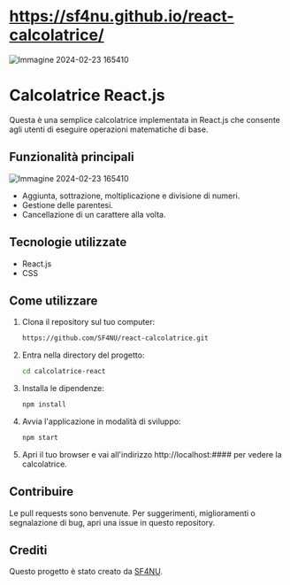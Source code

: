 # https://sf4nu.github.io/react-calcolatrice/

![Immagine 2024-02-23 165410](https://github.com/SF4NU/react-calcolatrice/assets/129513838/67248d5f-5a8d-4c73-bf3f-402e1dc7cd71)



# Calcolatrice React.js

Questa è una semplice calcolatrice implementata in React.js che consente agli utenti di eseguire operazioni matematiche di base.

## Funzionalità principali
![Immagine 2024-02-23 165410](https://github.com/SF4NU/react-calcolatrice/assets/129513838/052a7a06-6bf6-4e43-a886-0c06e3ef4db6)

- Aggiunta, sottrazione, moltiplicazione e divisione di numeri.
- Gestione delle parentesi.
- Cancellazione di un carattere alla volta.

## Tecnologie utilizzate

- React.js
- CSS


## Come utilizzare

1. Clona il repository sul tuo computer:
   ```sh
   https://github.com/SF4NU/react-calcolatrice.git
   ```

2. Entra nella directory del progetto:
   ```sh
   cd calcolatrice-react
   ```

3. Installa le dipendenze:
   ```sh
   npm install
   ```

4. Avvia l'applicazione in modalità di sviluppo:
   ```sh
   npm start
   ```

5. Apri il tuo browser e vai all'indirizzo http://localhost:#### per vedere la calcolatrice.

## Contribuire

Le pull requests sono benvenute. Per suggerimenti, miglioramenti o segnalazione di bug, apri una issue in questo repository.

## Crediti

Questo progetto è stato creato da [SF4NU](https://github.com/SF4NU).

